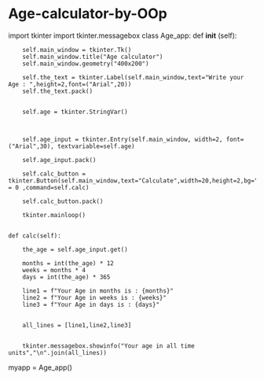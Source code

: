 # Age-calculator-by-OOp




import tkinter
import tkinter.messagebox
class Age_app:
    def __init__ (self):

        self.main_window = tkinter.Tk()
        self.main_window.title("Age calculator")
        self.main_window.geometry("400x200")

        self.the_text = tkinter.Label(self.main_window,text="Write your Age : ",height=2,font=("Arial",20))
        self.the_text.pack()


        self.age = tkinter.StringVar()

        

        self.age_input = tkinter.Entry(self.main_window, width=2, font=("Arial",30), textvariable=self.age)

        self.age_input.pack()

        self.calc_button = tkinter.Button(self.main_window,text="Calculate",width=20,height=2,bg="#e91e63",fg="White",borderwidth = 0 ,command=self.calc)

        self.calc_button.pack()

        tkinter.mainloop()


    def calc(self):
        
        the_age = self.age_input.get()

        months = int(the_age) * 12
        weeks = months * 4
        days = int(the_age) * 365

        line1 = f"Your Age in months is : {months}"
        line2 = f"Your Age in weeks is : {weeks}"
        line3 = f"Your Age in days is : {days}"


        all_lines = [line1,line2,line3]


        tkinter.messagebox.showinfo("Your age in all time units","\n".join(all_lines))


myapp = Age_app()
